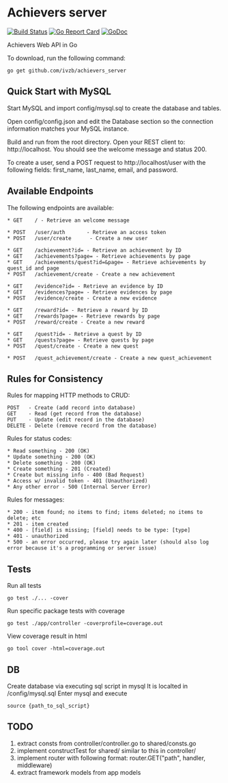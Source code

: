 # Achievers server

[![Build Status](https://travis-ci.org/ivzb/achievers_server.svg?branch=master)](https://travis-ci.org/ivzb/achievers_server)
[![Go Report Card](https://goreportcard.com/badge/github.com/ivzb/achievers_server)](https://goreportcard.com/report/github.com/ivzb/achievers_server)
[![GoDoc](https://godoc.org/github.com/ivzb/achievers_server?status.svg)](https://godoc.org/github.com/ivzb/achievers_server) 

Achievers Web API in Go

To download, run the following command:

~~~
go get github.com/ivzb/achievers_server
~~~

## Quick Start with MySQL

Start MySQL and import config/mysql.sql to create the database and tables.

Open config/config.json and edit the Database section so the connection information matches your MySQL instance.

Build and run from the root directory. Open your REST client to: http://localhost. You should see the welcome message and status 200.

To create a user, send a POST request to http://localhost/user with the following fields: first_name, last_name, email, and password.

## Available Endpoints

The following endpoints are available:

```
* GET	 / - Retrieve an welcome message

* POST   /user/auth       - Retrieve an access token
* POST   /user/create      - Create a new user

* GET	 /achievement?id= - Retrieve an achievement by ID
* GET	 /achievements?page= - Retrieve achievements by page
* GET    /achievements/quest?id=&page= - Retrieve achievements by quest_id and page
* POST   /achievement/create - Create a new achievement

* GET	 /evidence?id= - Retrieve an evidence by ID
* GET	 /evidences?page= - Retrieve evidences by page
* POST   /evidence/create - Create a new evidence 

* GET	 /reward?id= - Retrieve a reward by ID
* GET	 /rewards?page= - Retrieve rewards by page
* POST   /reward/create - Create a new reward 

* GET	 /quest?id= - Retrieve a quest by ID
* GET	 /quests?page= - Retrieve quests by page
* POST   /quest/create - Create a new quest 

* POST   /quest_achievement/create - Create a new quest_achievement
```

## Rules for Consistency

Rules for mapping HTTP methods to CRUD:

```
POST   - Create (add record into database)
GET    - Read (get record from the database)
PUT    - Update (edit record in the database)
DELETE - Delete (remove record from the database)
```

Rules for status codes:

```
* Read something - 200 (OK)
* Update something - 200 (OK)
* Delete something - 200 (OK)
* Create something - 201 (Created)
* Create but missing info - 400 (Bad Request)
* Access w/ invalid token - 401 (Unauthorized)
* Any other error - 500 (Internal Server Error)
```

Rules for messages:

```
* 200 - item found; no items to find; items deleted; no items to delete; etc
* 201 - item created
* 400 - [field] is missing; [field] needs to be type: [type]
* 401 - unauthorized
* 500 - an error occurred, please try again later (should also log error because it's a programming or server issue)
```

## Tests

Run all tests

```
go test ./... -cover
```

Run specific package tests with coverage

```
go test ./app/controller -coverprofile=coverage.out
```

View coverage result in html

```
go tool cover -html=coverage.out
```

## DB

Create database via executing sql script in mysql
It is localted in /config/mysql.sql
Enter mysql and execute

```
source {path_to_sql_script}
```

## TODO
1. extract consts from controller/controller.go to shared/consts.go
2. implement constructTest for shared/ similar to this in controller/
3. implement router with following format: router.GET("path", handler, middleware)
4. extract framework models from app models
